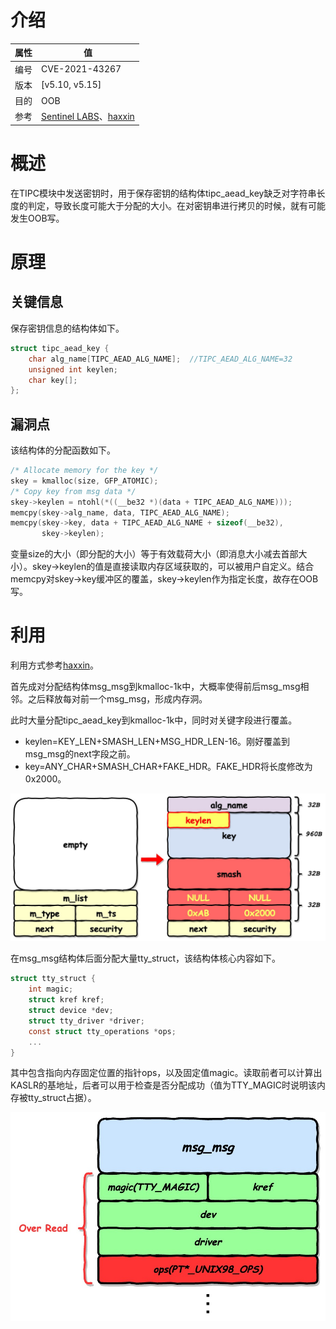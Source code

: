 # 介绍

|属性|值|
|-|-|
|编号|CVE-2021-43267|
|版本|[v5.10, v5.15]|
|目的|OOB|
|参考|[Sentinel LABS](https://www.sentinelone.com/labs/tipc-remote-linux-kernel-heap-overflow-allows-arbitrary-code-execution/)、[haxxin](https://haxx.in/posts/pwning-tipc/)|

# 概述

在TIPC模块中发送密钥时，用于保存密钥的结构体tipc_aead_key缺乏对字符串长度的判定，导致长度可能大于分配的大小。在对密钥串进行拷贝的时候，就有可能发生OOB写。

# 原理

## 关键信息

保存密钥信息的结构体如下。

```c
struct tipc_aead_key {
    char alg_name[TIPC_AEAD_ALG_NAME];  //TIPC_AEAD_ALG_NAME=32
    unsigned int keylen;
    char key[];
};
```

## 漏洞点

该结构体的分配函数如下。

```c
/* Allocate memory for the key */
skey = kmalloc(size, GFP_ATOMIC);
/* Copy key from msg data */
skey->keylen = ntohl(*((__be32 *)(data + TIPC_AEAD_ALG_NAME)));
memcpy(skey->alg_name, data, TIPC_AEAD_ALG_NAME);
memcpy(skey->key, data + TIPC_AEAD_ALG_NAME + sizeof(__be32),
       skey->keylen);
```

变量size的大小（即分配的大小）等于有效载荷大小（即消息大小减去首部大小）。skey->keylen的值是直接读取内存区域获取的，可以被用户自定义。结合memcpy对skey->key缓冲区的覆盖，skey->keylen作为指定长度，故存在OOB写。

# 利用

利用方式参考[haxxin](https://haxx.in/posts/pwning-tipc/)。

首先成对分配结构体msg_msg到kmalloc-1k中，大概率使得前后msg_msg相邻。之后释放每对前一个msg_msg，形成内存洞。

此时大量分配tipc_aead_key到kmalloc-1k中，同时对关键字段进行覆盖。
* keylen=KEY_LEN+SMASH_LEN+MSG_HDR_LEN-16。刚好覆盖到msg_msg的next字段之前。
* key=ANY_CHAR+SMASH_CHAR+FAKE_HDR。FAKE_HDR将长度修改为0x2000。

![OOB_read](image/1.jpg)

在msg_msg结构体后面分配大量tty_struct，该结构体核心内容如下。

```c
struct tty_struct {
    int magic;
    struct kref kref;
    struct device *dev;
    struct tty_driver *driver;
    const struct tty_operations *ops;
    ...
}
```

其中包含指向内存固定位置的指针ops，以及固定值magic。读取前者可以计算出KASLR的基地址，后者可以用于检查是否分配成功（值为TTY_MAGIC时说明该内存被tty_struct占据）。

![leak](image/2.jpg)